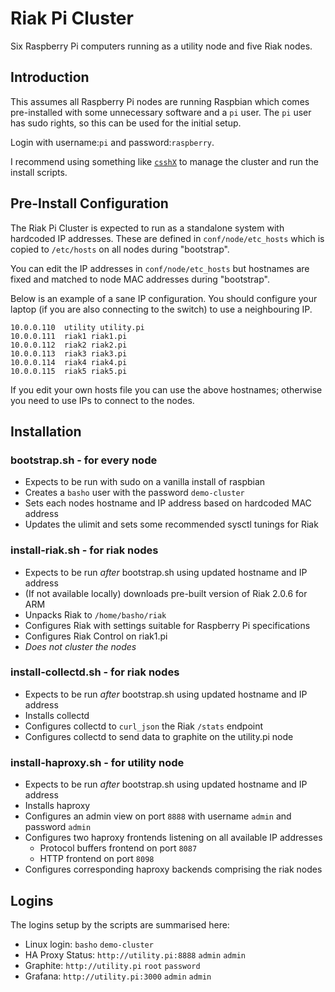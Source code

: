 # Riak Pi Cluster

Six Raspberry Pi computers running as a utility node and five Riak nodes.

## Introduction

This assumes all Raspberry Pi nodes are running Raspbian which comes 
pre-installed with some unnecessary software and a `pi` user. The `pi` user
has sudo rights, so this can be used for the initial setup.

Login with username:`pi` and password:`raspberry`. 

I recommend using something like [`csshX`](https://github.com/brockgr/csshx) to 
manage the cluster and run the install scripts.

## Pre-Install Configuration

The Riak Pi Cluster is expected to run as a standalone system with hardcoded IP 
addresses. These are defined in `conf/node/etc_hosts` which is copied to 
`/etc/hosts` on all nodes during "bootstrap".

You can edit the IP addresses in `conf/node/etc_hosts` but hostnames are fixed
and matched to node MAC addresses during "bootstrap".

Below is an example of a sane IP configuration. You should configure your
laptop (if you are also connecting to the switch) to use a neighbouring IP.

```
10.0.0.110	utility utility.pi
10.0.0.111	riak1 riak1.pi
10.0.0.112	riak2 riak2.pi
10.0.0.113	riak3 riak3.pi
10.0.0.114	riak4 riak4.pi
10.0.0.115	riak5 riak5.pi
```

If you edit your own hosts file you can use the above hostnames; 
otherwise you need to use IPs to connect to the nodes.

## Installation

### bootstrap.sh - for every node

* Expects to be run with sudo on a vanilla install of raspbian
* Creates a `basho` user with the password `demo-cluster`
* Sets each nodes hostname and IP address based on hardcoded MAC address
* Updates the ulimit and sets some recommended sysctl tunings for Riak

### install-riak.sh - for riak nodes

* Expects to be run _after_ bootstrap.sh using updated hostname and IP address
* (If not available locally) downloads pre-built version of Riak 2.0.6 for ARM
* Unpacks Riak to `/home/basho/riak`
* Configures Riak with settings suitable for Raspberry Pi specifications
* Configures Riak Control on riak1.pi
* _Does not cluster the nodes_

### install-collectd.sh - for riak nodes

* Expects to be run _after_ bootstrap.sh using updated hostname and IP address
* Installs collectd
* Configures collectd to `curl_json` the Riak `/stats` endpoint
* Configures collectd to send data to graphite on the utility.pi node 

### install-haproxy.sh - for utility node

* Expects to be run _after_ bootstrap.sh using updated hostname and IP address
* Installs haproxy
* Configures an admin view on port `8888` with username `admin` and password
`admin`
* Configures two haproxy frontends listening on all available IP addresses
  * Protocol buffers frontend on port `8087`
  * HTTP frontend on port `8098`
* Configures corresponding haproxy backends comprising the riak nodes

## Logins

The logins setup by the scripts are summarised here:

* Linux login: `basho` `demo-cluster`
* HA Proxy Status: `http://utility.pi:8888` `admin` `admin`
* Graphite: `http://utility.pi` `root` `password`
* Grafana: `http://utility.pi:3000` `admin` `admin`
